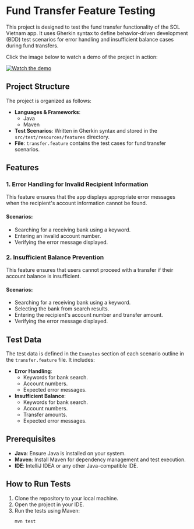 # Fund Transfer Feature Testing

This project is designed to test the fund transfer functionality of the SOL Vietnam app. It uses Gherkin syntax to define behavior-driven development (BDD) test scenarios for error handling and insufficient balance cases during fund transfers.

Click the image below to watch a demo of the project in action:

[![Watch the demo](assets/demo.gif)](https://www.youtube.com/watch?v=UoQZukVsrRk)

## Project Structure

The project is organized as follows:

- **Languages & Frameworks**:
    - Java
    - Maven
- **Test Scenarios**: Written in Gherkin syntax and stored in the `src/test/resources/features` directory.
- **File**: `transfer.feature` contains the test cases for fund transfer scenarios.

## Features

### 1. Error Handling for Invalid Recipient Information
This feature ensures that the app displays appropriate error messages when the recipient's account information cannot be found.

#### Scenarios:
- Searching for a receiving bank using a keyword.
- Entering an invalid account number.
- Verifying the error message displayed.

### 2. Insufficient Balance Prevention
This feature ensures that users cannot proceed with a transfer if their account balance is insufficient.

#### Scenarios:
- Searching for a receiving bank using a keyword.
- Selecting the bank from search results.
- Entering the recipient's account number and transfer amount.
- Verifying the error message displayed.

## Test Data

The test data is defined in the `Examples` section of each scenario outline in the `transfer.feature` file. It includes:

- **Error Handling**:
    - Keywords for bank search.
    - Account numbers.
    - Expected error messages.
- **Insufficient Balance**:
    - Keywords for bank search.
    - Account numbers.
    - Transfer amounts.
    - Expected error messages.

## Prerequisites

- **Java**: Ensure Java is installed on your system.
- **Maven**: Install Maven for dependency management and test execution.
- **IDE**: IntelliJ IDEA or any other Java-compatible IDE.

## How to Run Tests

1. Clone the repository to your local machine.
2. Open the project in your IDE.
3. Run the tests using Maven:
   ```bash
   mvn test